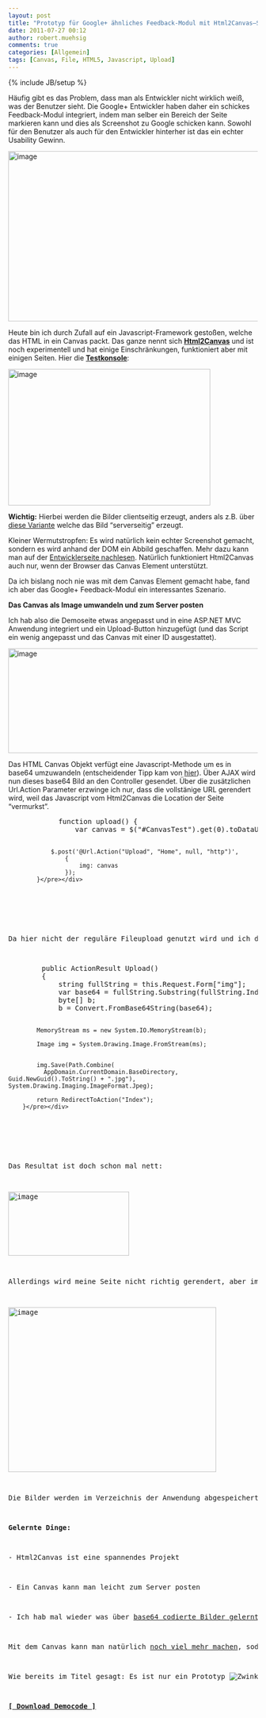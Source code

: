 ```yaml
---
layout: post
title: "Prototyp für Google+ ähnliches Feedback-Modul mit Html2Canvas–Screenshots mit Javascript"
date: 2011-07-27 00:12
author: robert.muehsig
comments: true
categories: [Allgemein]
tags: [Canvas, File, HTML5, Javascript, Upload]
---
```

{% include JB/setup %}
<p>Häufig gibt es das Problem, dass man als Entwickler nicht wirklich weiß, was der Benutzer sieht. Die Google+ Entwickler haben daher ein schickes Feedback-Modul integriert, indem man selber ein Bereich der Seite markieren kann und dies als Screenshot zu Google schicken kann. Sowohl für den Benutzer als auch für den Entwickler hinterher ist das ein echter Usability Gewinn.</p> <p><a href="{{BASE_PATH}}/assets/wp-images/image1303.png"><img style="background-image: none; border-bottom: 0px; border-left: 0px; padding-left: 0px; padding-right: 0px; display: inline; border-top: 0px; border-right: 0px; padding-top: 0px" title="image" border="0" alt="image" src="{{BASE_PATH}}/assets/wp-images/image_thumb485.png" width="509" height="343"></a></p> <p>Heute bin ich durch Zufall auf ein Javascript-Framework gestoßen, welche das HTML in ein Canvas packt. Das ganze nennt sich <a href="http://html2canvas.hertzen.com/"><strong>Html2Canvas</strong></a> und ist noch experimentell und hat einige Einschränkungen, funktioniert aber mit einigen Seiten. Hier die <a href="http://html2canvas.hertzen.com/screenshots.html"><strong>Testkonsole</strong></a>:</p> <p><a href="{{BASE_PATH}}/assets/wp-images/image1304.png"><img style="background-image: none; border-bottom: 0px; border-left: 0px; padding-left: 0px; padding-right: 0px; display: inline; border-top: 0px; border-right: 0px; padding-top: 0px" title="image" border="0" alt="image" src="{{BASE_PATH}}/assets/wp-images/image_thumb486.png" width="408" height="275"></a></p> <p><strong>Wichtig:</strong> Hierbei werden die Bilder clientseitig erzeugt, anders als z.B. über <a href="{{BASE_PATH}}/2008/09/10/howto-dynamisch-webseiten-screenshots-erzeugen/">diese Variante</a> welche das Bild “serverseitig” erzeugt. </p> <p>Kleiner Wermutstropfen: Es wird natürlich kein echter Screenshot gemacht, sondern es wird anhand der DOM ein Abbild geschaffen. Mehr dazu kann man auf der <a href="http://html2canvas.hertzen.com/">Entwicklerseite nachlesen</a>. Natürlich funktioniert Html2Canvas auch nur, wenn der Browser das Canvas Element unterstützt.</p> <p>Da ich bislang noch nie was mit dem Canvas Element gemacht habe, fand ich aber das Google+ Feedback-Modul ein interessantes Szenario.</p> <p><strong>Das Canvas als Image umwandeln und zum Server posten</strong></p> <p>Ich hab also die Demoseite etwas angepasst und in eine ASP.NET MVC Anwendung integriert und ein Upload-Button hinzugefügt (und das Script ein wenig angepasst und das Canvas mit einer ID ausgestattet).</p> <p><a href="{{BASE_PATH}}/assets/wp-images/image1305.png"><img style="background-image: none; border-bottom: 0px; border-left: 0px; padding-left: 0px; padding-right: 0px; display: inline; border-top: 0px; border-right: 0px; padding-top: 0px" title="image" border="0" alt="image" src="{{BASE_PATH}}/assets/wp-images/image_thumb487.png" width="589" height="211"></a></p> <p> Das HTML Canvas Objekt verfügt eine Javascript-Methode um es in base64 umzuwandeln (entscheidender Tipp kam von <a href="http://stackoverflow.com/questions/1590965/uploading-canvas-image-data-to-the-server">hier</a>). Über AJAX wird nun dieses base64 Bild an den Controller gesendet. Über die zusätzlichen Url.Action Parameter erzwinge ich nur, dass die vollstänige URL gerendert wird, weil das Javascript vom Html2Canvas die Location der Seite “vermurkst”.</p> <div style="padding-bottom: 0px; margin: 0px; padding-left: 0px; padding-right: 0px; display: inline; float: none; padding-top: 0px" id="scid:812469c5-0cb0-4c63-8c15-c81123a09de7:04758621-6451-482b-ae3a-bc743668e552" class="wlWriterEditableSmartContent"><pre name="code" class="c#">            function upload() {
                var canvas = $("#CanvasTest").get(0).toDataURL('image/jpeg');
                
                $.post('@Url.Action("Upload", "Home", null, "http")',
                    {
                        img: canvas
                    });
            }</pre></div>
<p>&nbsp;</p>
<p>Da hier nicht der reguläre Fileupload genutzt wird und ich deswegen <a href="{{BASE_PATH}}/2009/11/02/howto-fileupload-mit-asp-net-mvc/">nicht das HttpPostedFileBase nutzen</a> kann, muss ich manuell das Bild aus den Form Daten holen und speichern.</p>
<div style="padding-bottom: 0px; margin: 0px; padding-left: 0px; padding-right: 0px; display: inline; float: none; padding-top: 0px" id="scid:812469c5-0cb0-4c63-8c15-c81123a09de7:75ff3e06-1eb0-470b-b88b-dc84a0f463f3" class="wlWriterEditableSmartContent"><pre name="code" class="c#">        public ActionResult Upload()
        {
            string fullString = this.Request.Form["img"];
            var base64 = fullString.Substring(fullString.IndexOf(",") + 1);
            byte[] b;
            b = Convert.FromBase64String(base64);

            MemoryStream ms = new System.IO.MemoryStream(b);

            Image img = System.Drawing.Image.FromStream(ms);


            img.Save(Path.Combine(
              AppDomain.CurrentDomain.BaseDirectory, Guid.NewGuid().ToString() + ".jpg"), System.Drawing.Imaging.ImageFormat.Jpeg);

            return RedirectToAction("Index");
        }</pre></div>
<p>&nbsp;</p>
<p>Das Resultat ist doch schon mal nett:</p>
<p><a href="{{BASE_PATH}}/assets/wp-images/image1306.png"><img style="background-image: none; border-bottom: 0px; border-left: 0px; margin: 0px; padding-left: 0px; padding-right: 0px; display: inline; border-top: 0px; border-right: 0px; padding-top: 0px" title="image" border="0" alt="image" src="{{BASE_PATH}}/assets/wp-images/image_thumb488.png" width="244" height="129"></a></p>
<p>Allerdings wird meine Seite nicht richtig gerendert, aber immerhin fast <img style="border-bottom-style: none; border-right-style: none; border-top-style: none; border-left-style: none" class="wlEmoticon wlEmoticon-winkingsmile" alt="Zwinkerndes Smiley" src="{{BASE_PATH}}/assets/wp-images/wlEmoticon-winkingsmile7.png"></p>
<p><a href="{{BASE_PATH}}/assets/wp-images/image1307.png"><img style="background-image: none; border-bottom: 0px; border-left: 0px; padding-left: 0px; padding-right: 0px; display: inline; border-top: 0px; border-right: 0px; padding-top: 0px" title="image" border="0" alt="image" src="{{BASE_PATH}}/assets/wp-images/image_thumb489.png" width="420" height="332"></a></p>
<p>Die Bilder werden im Verzeichnis der Anwendung abgespeichert.</p>
<p><strong>Gelernte Dinge:</strong></p>
<p>- Html2Canvas ist eine spannendes Projekt</p>
<p>- Ein Canvas kann man leicht zum Server posten</p>
<p>- Ich hab mal wieder was über <a href="http://forums.asp.net/p/1679283/4524525.aspx/1?Re+Convert+base64+to+image+">base64 codierte Bilder gelernt</a>. </p>
<p>Mit dem Canvas kann man natürlich <a href="http://www.youtube.com/watch?v=wbSoSCStodA">noch viel mehr machen</a>, sodass es wirklich Google+ ähnlich wird. </p>
<p>Wie bereits im Titel gesagt: Es ist nur ein Prototyp <img style="border-bottom-style: none; border-right-style: none; border-top-style: none; border-left-style: none" class="wlEmoticon wlEmoticon-winkingsmile" alt="Zwinkerndes Smiley" src="{{BASE_PATH}}/assets/wp-images/wlEmoticon-winkingsmile7.png"></p>
<p><strong><a title="Download Democode" href="http://{{BASE_PATH}}/assets/files/democode/html2canvas/html2canvas.zip">[ Download Democode ]</a></strong></p>
